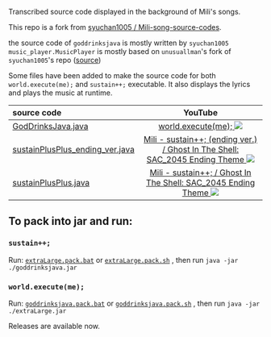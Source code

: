 Transcribed source code displayed in the background of Mili's songs.

This repo is a fork from [syuchan1005 / Mili-song-source-codes](https://github.com/syuchan1005/Mili-song-source-codes).

the source code of `goddrinksjava` is mostly written by `syuchan1005`
`music_player.MusicPlayer` is mostly based on `unusuallman`'s fork of `syuchan1005`'s repo ([source](https://raw.githubusercontent.com/unusuallman/Mili-song-source-codes/refs/heads/master/src/goddrinksjava/MusicPlayer.java))

Some files have been added to make the source code for both `world.execute(me);` and `sustain++;` executable.
It also displays the lyrics and plays the music at runtime.


| source code                                                                       |                                                                                   YouTube                                                                                    |
|:----------------------------------------------------------------------------------|:----------------------------------------------------------------------------------------------------------------------------------------------------------------------------:|
| [GodDrinksJava.java](src/goddrinksjava/GodDrinksJava.java)                        |                              [world.execute(me); ![](http://img.youtube.com/vi/ESx_hy1n7HA/0.jpg)](https://www.youtube.com/watch?v=ESx_hy1n7HA)                              |
| [sustainPlusPlus_ending_ver.java](src/sustainPlusPlus_ending_ver.java) | [Mili - sustain++; (ending ver.) / Ghost In The Shell: SAC_2045 Ending Theme ![](https://img.youtube.com/vi/Wu4fVGsEn8s/0.jpg)](https://www.youtube.com/watch?v=Wu4fVGsEn8s) |
| [sustainPlusPlus.java](src/extraLarge/sustainPlusPlus.java)                       |        [Mili - sustain++; / Ghost In The Shell: SAC_2045 Ending Theme ![](https://img.youtube.com/vi/JHY0PYZXvfU/0.jpg)](https://www.youtube.com/watch?v=JHY0PYZXvfU)        |



## To pack into jar and run:
### `sustain++;`
Run: [`extraLarge.pack.bat`](extraLarge.pack.bat)
or [`extraLarge.pack.sh`](extraLarge.pack.sh)
, then run `java -jar ./goddrinksjava.jar`
### `world.execute(me);`
Run: [`goddrinksjava.pack.bat`](goddrinksjava.pack.bat)
or [`goddrinksjava.pack.sh`](goddrinksjava.pack.sh)
, then run `java -jar ./extraLarge.jar`

Releases are available now.
